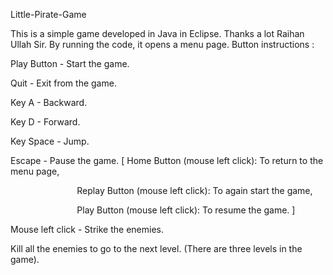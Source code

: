 Little-Pirate-Game

This is a simple game developed in Java in Eclipse. Thanks a lot Raihan Ullah Sir.
By running the code, it opens a menu page. Button instructions :

Play Button - Start the game.

Quit - Exit from the game.

Key A - Backward.

Key D - Forward.

Key Space - Jump.

Escape - Pause the game. [ Home Button (mouse left click): To return to the menu page,

                           Replay Button (mouse left click): To again start the game,

                           Play Button (mouse left click): To resume the game. ]

Mouse left click - Strike the enemies.

Kill all the enemies to go to the next level. (There are three levels in the game).
